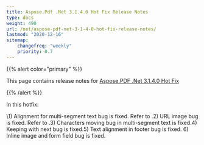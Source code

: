 ```yaml
---
title: Aspose.Pdf .Net 3.1.4.0 Hot Fix Release Notes
type: docs
weight: 490
url: /net/aspose-pdf-net-3-1-4-0-hot-fix-release-notes/
lastmod: "2020-12-16"
sitemap:
    changefreq: "weekly"
    priority: 0.7
---
```


{{% alert color="primary" %}} 

This page contains release notes for [Aspose.PDF .Net 3.1.4.0 Hot Fix](http://www.aspose.com/downloads/pdf/net/new-releases/aspose.pdf-.net-3.1.4.0-hot-fix/)

{{% /alert %}} 

In this hotfix: 

\1) Alignment for multi-segment text bug is fixed. Refer to .2) URL image bug is fixed. Refer to .3) Characters moving bug in multi-segment text is fixed.4) Keeping with next bug is fixed.5) Text alignment in footer bug is fixed. 6) Inline image and form field bug is fixed.
